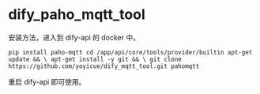 # dify_paho_mqtt_tool

安装方法，进入到 dify-api 的 docker 中。

`pip install paho-mqtt
cd /app/api/core/tools/provider/builtin
apt-get update && \
apt-get install -y git && \
git clone https://github.com/yoyicue/dify_mqtt_tool.git pahomqtt`

重启 dify-api 即可使用。
